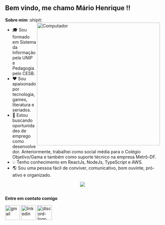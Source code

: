 ## Bem vindo, me chamo Mário Henrique !!

**Sobre mim** :shipit:
<img src="https://raw.githubusercontent.com/MicaelliMedeiros/micaellimedeiros/master/image/computer-illustration.png" min-width="400px" max-width="400px" width="400px" align="right" alt="Computador">
-  🎓 Sou formado em Sistema da Informação pela UNIP e Pedagogia pelo CESB.
-  ❤️ Sou apaixonado por tecnologia, games, literatura e seriados.
-  🔧  Estou buscando oportunidades de emprego como desenvolvedor. Anteriormente, trabalhei como social média para o Colégio Objetivo/Gama e também como suporte técnico na empresa Metrô-DF.
-  💡 Tenho conhecimento em ReactJs, NodeJs, TypeScript e AWS.
-  🌎 Sou uma pessoa fácil de conviver, comunicativo, bom ouvinte, pró-ativo e organizado.

<p align="center">
  <a href="https://skillicons.dev">
    <img src="https://skillicons.dev/icons?i=git,react,nodejs,aws,ts" />
  </a>
</p>

##  
**Entre em contato comigo**


<div>
  <a href = "mailto:mariohenriquelp@gmail.com"><img width="48" height="48" src="https://img.icons8.com/stickers/100/gmail-new.png" target="_blank" alt="gmail"></a>
  <a href = "https://www.linkedin.com/in/mário-henrique/"><img width="48" height="48" src="https://img.icons8.com/stickers/100/000000/linkedin.png" target="_blank" alt="linkedin"/></a>
  <a href = "https://discord.com/users/marimdev"><img width="48" height="48" src="https://img.icons8.com/stickers/100/000000/discord-logo.png" target="_blank" alt="discord-logo"/></a>
</div>


